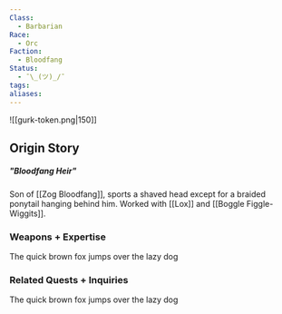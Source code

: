 ```yaml
---
Class:
  - Barbarian
Race:
  - Orc
Faction:
  - Bloodfang
Status:
  - ¯\_(ツ)_/¯
tags: 
aliases:
---
```

![[gurk-token.png|150]]
## Origin Story
##### "Bloodfang Heir"
Son of [[Zog Bloodfang]], sports a shaved head except for a braided ponytail hanging behind him. Worked with [[Lox]] and [[Boggle Figgle-Wiggits]]. 

### Weapons + Expertise
The quick brown fox jumps over the lazy dog

### Related Quests + Inquiries
The quick brown fox jumps over the lazy dog